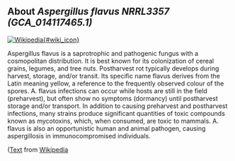 
About *Aspergillus flavus NRRL3357 (GCA\_014117465.1)* 
--------------------------------------------------------------

[![Wikipedia](/img/wikipedia_logo_v2_en.png){#wiki_icon}](http://en.wikipedia.org/wiki/Aspergillus_flavus)


Aspergillus flavus is a saprotrophic and pathogenic fungus with a cosmopolitan
distribution. It is best known for its colonization of cereal grains, legumes,
and tree nuts. Postharvest rot typically develops during harvest, storage,
and/or transit. Its specific name flavus derives from the Latin meaning yellow,
a reference to the frequently observed colour of the spores. A. flavus
infections can occur while hosts are still in the field (preharvest), but often
show no symptoms (dormancy) until postharvest storage and/or transport. In
addition to causing preharvest and postharvest infections, many strains produce
significant quantities of toxic compounds known as mycotoxins, which, when
consumed, are toxic to mammals. A. flavus is also an opportunistic human and
animal pathogen, causing aspergillosis in immunocompromised individuals.

([Text](http://en.wikipedia.org/wiki/Aspergillus_flavus) from [Wikipedia](http://en.wikipedia.org/) 

